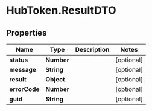 # HubToken.ResultDTO

## Properties

Name | Type | Description | Notes
------------ | ------------- | ------------- | -------------
**status** | **Number** |  | [optional] 
**message** | **String** |  | [optional] 
**result** | **Object** |  | [optional] 
**errorCode** | **Number** |  | [optional] 
**guid** | **String** |  | [optional] 


